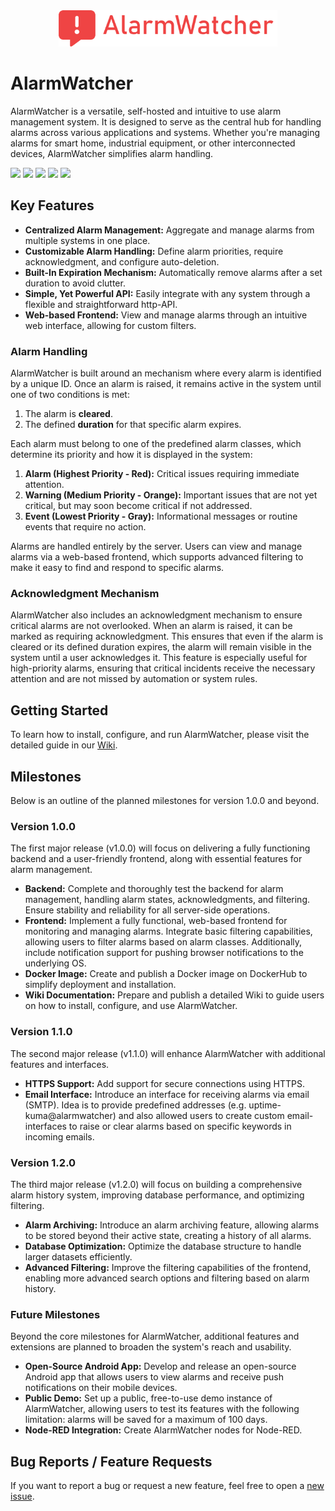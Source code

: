 <div align="center" width="100%">
    <img src="./public/logo.svg" width="350" alt="" />
</div>

# AlarmWatcher

AlarmWatcher is a versatile, self-hosted and intuitive to use alarm management system. It is designed to serve as the central hub for handling alarms across various applications and systems. Whether you're managing alarms for smart home, industrial equipment, or other interconnected devices, AlarmWatcher simplifies alarm handling.

<a target="_blank" href="https://github.com/johnny-de/alarmwatcher"><img src="https://img.shields.io/github/stars/johnny-de/alarmwatcher?style=flat" /></a> 
<a target="_blank" href="https://github.com/johnny-de/alarmwatcher"><img src="https://img.shields.io/github/v/release/johnny-de/alarmwatcher" /></a> 
<a target="_blank" href="https://github.com/johnny-de/alarmwatcher"><img src="https://img.shields.io/github/last-commit/johnny-de/alarmwatcher" /></a>
<a target="_blank" href="https://hub.docker.com/r/johnny-de/alarmwatcher"><img src="https://img.shields.io/docker/pulls/johnny-de/alarmwatcher" /></a> 
<a target="_blank" href="https://hub.docker.com/r/johnny-de/alarmwatcher"><img src="https://img.shields.io/docker/v/johnny-de/alarmwatcher/latest?label=docker%20image%20ver" /></a>

## Key Features

- **Centralized Alarm Management:** Aggregate and manage alarms from multiple systems in one place.
- **Customizable Alarm Handling:** Define alarm priorities, require acknowledgment, and configure auto-deletion.
- **Built-In Expiration Mechanism:** Automatically remove alarms after a set duration to avoid clutter.
- **Simple, Yet Powerful API:** Easily integrate with any system through a flexible and straightforward http-API.
- **Web-based Frontend:** View and manage alarms through an intuitive web interface, allowing for custom filters.

### Alarm Handling

AlarmWatcher is built around an mechanism where every alarm is identified by a unique ID. Once an alarm is raised, it remains active in the system until one of two conditions is met:

1. The alarm is **cleared**.
2. The defined **duration** for that specific alarm expires.

Each alarm must belong to one of the predefined alarm classes, which determine its priority and how it is displayed in the system:

1. **Alarm (Highest Priority - Red):** Critical issues requiring immediate attention.
2. **Warning (Medium Priority - Orange):** Important issues that are not yet critical, but may soon become critical if not addressed.
3. **Event (Lowest Priority - Gray):** Informational messages or routine events that require no action.

Alarms are handled entirely by the server. Users can view and manage alarms via a web-based frontend, which supports advanced filtering to make it easy to find and respond to specific alarms.

### Acknowledgment Mechanism

AlarmWatcher also includes an acknowledgment mechanism to ensure critical alarms are not overlooked. When an alarm is raised, it can be marked as requiring acknowledgment. This ensures that even if the alarm is cleared or its defined duration expires, the alarm will remain visible in the system until a user acknowledges it.
This feature is especially useful for high-priority alarms, ensuring that critical incidents receive the necessary attention and are not missed by automation or system rules.

## Getting Started

To learn how to install, configure, and run AlarmWatcher, please visit the detailed guide in our [Wiki](https://github.com/johnny-de/alarmwatcher/wiki).

## Milestones

Below is an outline of the planned milestones for version 1.0.0 and beyond.

### Version 1.0.0

The first major release (v1.0.0) will focus on delivering a fully functioning backend and a user-friendly frontend, along with essential features for alarm management.
- **Backend:** Complete and thoroughly test the backend for alarm management, handling alarm states, acknowledgments, and filtering. Ensure stability and reliability for all server-side operations.
- **Frontend:** Implement a fully functional, web-based frontend for monitoring and managing alarms. Integrate basic filtering capabilities, allowing users to filter alarms based on alarm classes. Additionally, include notification support for pushing browser notifications to the underlying OS.
- **Docker Image:** Create and publish a Docker image on DockerHub to simplify deployment and installation.
- **Wiki Documentation:** Prepare and publish a detailed Wiki to guide users on how to install, configure, and use AlarmWatcher.

### Version 1.1.0

The second major release (v1.1.0) will enhance AlarmWatcher with additional features and interfaces.
- **HTTPS Support:** Add support for secure connections using HTTPS.
- **Email Interface:** Introduce an interface for receiving alarms via email (SMTP). Idea is to provide predefined addresses (e.g. uptime-kuma@alarmwatcher) and also allowed users to create custom email-interfaces to raise or clear alarms based on specific keywords in incoming emails.

### Version 1.2.0

The third major release (v1.2.0) will focus on building a comprehensive alarm history system, improving database performance, and optimizing filtering.
- **Alarm Archiving:** Introduce an alarm archiving feature, allowing alarms to be stored beyond their active state, creating a history of all alarms.
- **Database Optimization:** Optimize the database structure to handle larger datasets efficiently.
- **Advanced Filtering:** Improve the filtering capabilities of the frontend, enabling more advanced search options and filtering based on alarm history.

### Future Milestones

Beyond the core milestones for AlarmWatcher, additional features and extensions are planned to broaden the system's reach and usability.
- **Open-Source Android App:** Develop and release an open-source Android app that allows users to view alarms and receive push notifications on their mobile devices.
- **Public Demo:** Set up a public, free-to-use demo instance of AlarmWatcher, allowing users to test its features with the following limitation: alarms will be saved for a maximum of 100 days.
- **Node-RED Integration:** Create AlarmWatcher nodes for Node-RED.

## Bug Reports / Feature Requests

If you want to report a bug or request a new feature, feel free to open a [new issue](https://github.com/johnny-de/alarmwatcher/issues).
